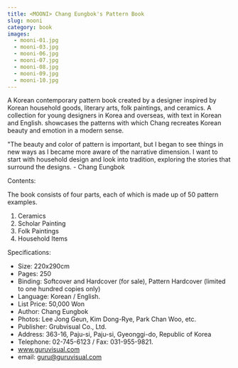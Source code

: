 ```yaml
---
title: <MOONI> Chang Eungbok's Pattern Book 
slug: mooni
category: book
images:
  - mooni-01.jpg
  - mooni-03.jpg
  - mooni-06.jpg
  - mooni-07.jpg
  - mooni-08.jpg
  - mooni-09.jpg
  - mooni-10.jpg
---
```


A Korean contemporary pattern book created by a designer inspired by Korean household goods, literary arts, folk paintings, and ceramics. A collection for young designers in Korea and  overseas, with text in Korean and English.  <MOONI>  showcases the patterns with which Chang recreates Korean beauty and emotion in a modern sense.


"The beauty and color of pattern is important, but I began to see things in new ways as I became more aware of the narrative dimension. I want to start with household design  and look into tradition, exploring the stories that surround the designs. - Chang Eungbok


Contents: 

The  book consists of four parts, each of which is made up of 50 pattern examples. 

1. Ceramics
2. Scholar Painting
3. Folk Paintings
4. Household Items 


Specifications:

* Size: 220x290cm
* Pages: 250 
* Binding: Softcover and Hardcover (for sale), Pattern Hardcover (limited to one hundred copies only) 
* Language: Korean / English.
* List Price: 50,000 Won 
* Author: Chang Eungbok 
* Photos: Lee Jong Geun, Kim Dong-Rye, Park Chan Woo, etc.
* Publisher: Grubvisual Co., Ltd.
* Address: 363-16, Paju-si, Paju-si, Gyeonggi-do, Republic of Korea
* Telephone: 02-745-6123 / Fax: 031-955-9821.
* www.guruvisual.com 
* email: guru@guruvisual.com

